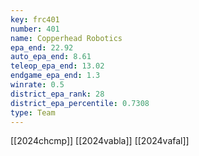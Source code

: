 ```yaml
---
key: frc401
number: 401
name: Copperhead Robotics
epa_end: 22.92
auto_epa_end: 8.61
teleop_epa_end: 13.02
endgame_epa_end: 1.3
winrate: 0.5
district_epa_rank: 28
district_epa_percentile: 0.7308
type: Team
---
```

[[2024chcmp]]
[[2024vabla]]
[[2024vafal]]
